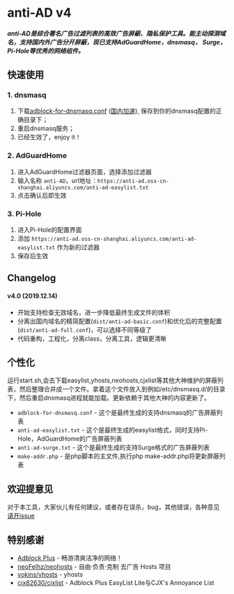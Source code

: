 # anti-AD v4

##### anti-AD是综合著名广告过滤列表的高效广告屏蔽、隐私保护工具。能主动探测域名，支持国内外广告分开屏蔽，现已支持AdGuardHome，dnsmasq， Surge，Pi-Hole等优秀的网络组件。

## 快速使用

### 1. dnsmasq
1. 下载[adblock-for-dnsmasq.conf](https://raw.githubusercontent.com/privacy-protection-tools/anti-AD/master/adblock-for-dnsmasq.conf) ([国内加速](https://anti-ad.oss-cn-shanghai.aliyuncs.com/adblock-for-dnsmasq.conf)), 保存到你的dnsmasq配置的正确目录下；
2. 重启dnsmasq服务；
3. 已经生效了，enjoy it！

### 2. AdGuardHome
1. 进入AdGuardHome过滤器页面，选择添加过滤器
2. 输入名称 `anti-AD`，url地址：`https://anti-ad.oss-cn-shanghai.aliyuncs.com/anti-ad-easylist.txt`
3. 点击确认后即生效

### 3. Pi-Hole
1. 进入Pi-Hole的配置界面
2. 添加 `https://anti-ad.oss-cn-shanghai.aliyuncs.com/anti-ad-easylist.txt` 作为新的过滤器
3. 保存后生效

## Changelog

#### v4.0 (2019.12.14)

- 开始支持检查无效域名，进一步降低最终生成文件的体积
- 分离出国内域名的精简配置(`dist/anti-ad-basic.conf`)和优化后的完整配置(`dist/anti-ad-full.conf`)，可以选择不同等级了
- 代码重构，工程化，分离class，分离工具，逻辑更清晰


## 个性化


运行start.sh,会去下载easylist,yhosts,neohosts,cjxlist等其他大神维护的屏蔽列表，然后整理合并成一个文件。拿着这个文件放入到例如/etc/dnsmasq.d/的目录下，然后重启dnsmasq进程就能加载。更新依赖于其他大神的内容更新了。

* `adblock-for-dnsmasq.conf` - 这个是最终生成的支持dnsmasq的广告屏蔽列表
* `anti-ad-easylist.txt` - 这个是最终生成的easylist格式，同时支持Pi-Hole，AdGuardHome的广告屏蔽列表
* `anti-ad-surge.txt` - 这个是最终生成的支持Surge格式的广告屏蔽列表
* `make-addr.php` - 是php脚本的主文件,执行php make-addr.php将更新屏蔽列表

## 欢迎提意见

对于本工具，大家伙儿有任何建议，或者存在误杀，bug，其他错误，各种意见  [请开issue](https://github.com/gentlyxu/anti-AD/issues/new)


## 特别感谢

- [Adblock Plus](https://adblockplus.org/) - 畅游清爽洁净的网络！
- [neoFelhz/neohosts](https://github.com/neoFelhz/neohosts) - 自由·负责·克制 去广告 Hosts 项目
- [vokins/yhosts](https://github.com/vokins/yhosts) - yhosts
- [cjx82630/cjxlist](https://github.com/cjx82630/cjxlist) - Adblock Plus EasyList Lite与CJX's Annoyance List

